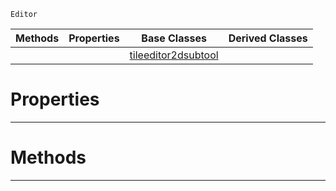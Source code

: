  `Editor`

|Methods|Properties|Base Classes|Derived Classes|
|---|---|---|---|
| | |[tileeditor2dsubtool](https://github.com/ArendDanielek/ZeroDocsTest/blob/master/code_reference/class_reference/tileeditor2dsubtool.markdown)| |


 #  Properties


---  
 #  Methods


---  
 
  
  
  
  
  
  
  

 